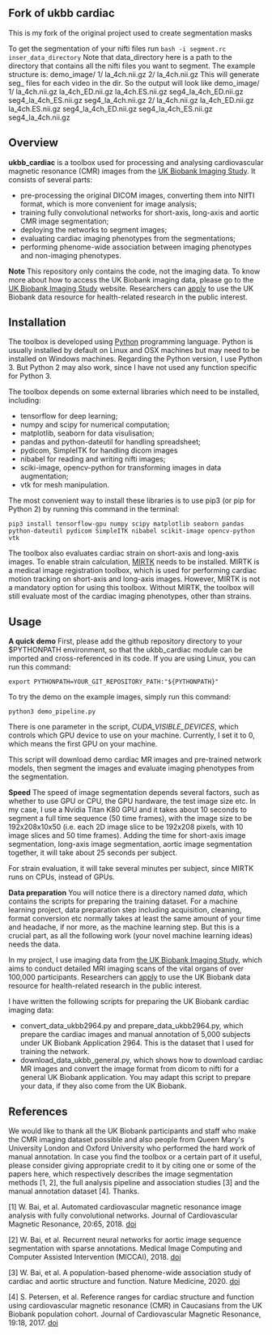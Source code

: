 ## Fork of ukbb cardiac
This is my fork of the original project used to create segmentation masks

To get the segmentation of your nifti files run
`bash -i segment.rc inser_data_directory`
Note that data_directory here is a path to the directory that contains all the nifti files you want to segment. The example structure is:
demo_image/
	1/
		la_4ch.nii.gz
	2/
		la_4ch.nii.gz
This will generate seg_ files for each video in the dir. So the output will look like
demo_image/
	1/
		la_4ch.nii.gz
		la_4ch_ED.nii.gz
		la_4ch.ES.nii.gz
		seg4_la_4ch_ED.nii.gz
		seg4_la_4ch_ES.nii.gz
		seg4_la_4ch.nii.gz
	2/
		la_4ch.nii.gz
		la_4ch_ED.nii.gz
		la_4ch.ES.nii.gz
		seg4_la_4ch_ED.nii.gz
		seg4_la_4ch_ES.nii.gz
		seg4_la_4ch.nii.gz

## Overview

**ukbb_cardiac** is a toolbox used for processing and analysing cardiovascular magnetic resonance (CMR) images from the [UK Biobank Imaging Study](http://imaging.ukbiobank.ac.uk/). It consists of several parts:

* pre-processing the original DICOM images, converting them into NIfTI format, which is more convenient for image analysis;
* training fully convolutional networks for short-axis, long-axis and aortic CMR image segmentation;
* deploying the networks to segment images;
* evaluating cardiac imaging phenotypes from the segmentations;
* performing phenome-wide association between imaging phenotypes and non-imaging phenotypes.

**Note** This repository only contains the code, not the imaging data. To know more about how to access the UK Biobank imaging data, please go to the [UK Biobank Imaging Study](http://imaging.ukbiobank.ac.uk/) website. Researchers can [apply](http://www.ukbiobank.ac.uk/register-apply/) to use the UK Biobank data resource for health-related research in the public interest.

## Installation

The toolbox is developed using [Python](https://www.python.org) programming language. Python is usually installed by default on Linux and OSX machines but may need to be installed on Windows machines. Regarding the Python version, I use Python 3. But Python 2 may also work, since I have not used any function specific for Python 3.

The toolbox depends on some external libraries which need to be installed, including:

* tensorflow for deep learning;
* numpy and scipy for numerical computation;
* matplotlib, seaborn for data visulisation;
* pandas and python-dateutil for handling spreadsheet;
* pydicom, SimpleITK for handling dicom images
* nibabel for reading and writing nifti images;
* sciki-image, opencv-python for transforming images in data augmentation;
* vtk for mesh manipulation.

The most convenient way to install these libraries is to use pip3 (or pip for Python 2) by running this command in the terminal:
```
pip3 install tensorflow-gpu numpy scipy matplotlib seaborn pandas python-dateutil pydicom SimpleITK nibabel scikit-image opencv-python vtk
```

The toolbox also evaluates cardiac strain on short-axis and long-axis images. To enable strain calculation, [MIRTK](https://github.com/BioMedIA/MIRTK) needs to be installed. MIRTK is a medical image registration toolbox, which is used for performing cardiac motion tracking on short-axis and long-axis images. However, MIRTK is not a mandatory option for using this toolbox. Without MIRTK, the toolbox will still evaluate most of the cardiac imaging phenotypes, other than strains.

## Usage

**A quick demo** First, please add the github repository directory to your $PYTHONPATH environment, so that the ukbb_cardiac module can be imported and cross-referenced in its code. If you are using Linux, you can run this command:
```
export PYTHONPATH=YOUR_GIT_REPOSITORY_PATH:"${PYTHONPATH}" 
```

To try the demo on the example images, simply run this command:
```
python3 demo_pipeline.py
```
There is one parameter in the script, *CUDA_VISIBLE_DEVICES*, which controls which GPU device to use on your machine. Currently, I set it to 0, which means the first GPU on your machine.

This script will download demo cardiac MR images and pre-trained network models, then segment the images and evaluate imaging phenotypes from the segmentation.

**Speed** The speed of image segmentation depends several factors, such as whether to use GPU or CPU, the GPU hardware, the test image size etc. In my case, I use a Nvidia Titan K80 GPU and it takes about 10 seconds to segment a full time sequence (50 time frames), with the image size to be 192x208x10x50 (i.e. each 2D image slice to be 192x208 pixels, with 10 image slices and 50 time frames). Adding the time for short-axis image segmentation, long-axis image segmentation, aortic image segmentation together, it will take about 25 seconds per subject.

For strain evaluation, it will take several minutes per subject, since MIRTK runs on CPUs, instead of GPUs. 

**Data preparation** You will notice there is a directory named *data*, which contains the scripts for preparing the training dataset. For a machine learning project, data preparation step including acquisition, cleaning, format conversion etc normally takes at least the same amount of your time and headache, if nor more, as the machine learning step. But this is a crucial part, as all the following work (your novel machine learning ideas) needs the data.

In my project, I use imaging data from [the UK Biobank Imaging Study](http://imaging.ukbiobank.ac.uk/), which aims to conduct detailed MRI imaging scans of the vital organs of over 100,000 participants. Researchers can [apply](http://www.ukbiobank.ac.uk/register-apply/) to use the UK Biobank data resource for health-related research in the public interest.

I have written the following scripts for preparing the UK Biobank cardiac imaging data:
* convert_data_ukbb2964.py and prepare_data_ukbb2964.py, which prepare the cardiac images and manual annotation of 5,000 subjects under UK Biobank Application 2964. This is the dataset that I used for training the network.
* download_data_ukbb_general.py, which shows how to download cardiac MR images and convert the image format from dicom to nifti for a general UK Biobank application. You may adapt this script to prepare your data, if they also come from the UK Biobank.

## References

We would like to thank all the UK Biobank participants and staff who make the CMR imaging dataset possible and also people from Queen Mary's University London and Oxford University who performed the hard work of manual annotation. In case you find the toolbox or a certain part of it useful, please consider giving appropriate credit to it by citing one or some of the papers here, which respectively describes the image segmentation methods [1, 2], the full analysis pipeline and association studies [3] and the manual annotation dataset [4]. Thanks.

[1] W. Bai, et al. Automated cardiovascular magnetic resonance image analysis with fully convolutional networks. Journal of Cardiovascular Magnetic Resonance, 20:65, 2018. [doi](https://doi.org/10.1186/s12968-018-0471-x)

[2] W. Bai, et al. Recurrent neural networks for aortic image sequence segmentation with sparse annotations. Medical Image Computing and Computer Assisted Intervention (MICCAI), 2018. [doi](https://doi.org/10.1007/978-3-030-00937-3_67) 

[3] W. Bai, et al. A population-based phenome-wide association study of cardiac and aortic structure and function. Nature Medicine, 2020. [doi](https://www.nature.com/articles/s41591-020-1009-y)

[4] S. Petersen, et al. Reference ranges for cardiac structure and function using cardiovascular magnetic resonance (CMR) in Caucasians from the UK Biobank population cohort. Journal of Cardiovascular Magnetic Resonance, 19:18, 2017. [doi](https://doi.org/10.1186/s12968-017-0327-9)
